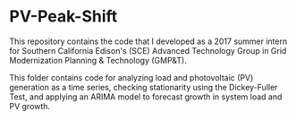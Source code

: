 # PV-Peak-Shift
This repository contains the code that I developed as a 2017 summer intern for Southern California Edison's (SCE) Advanced Technology Group in Grid Modernization Planning & Technology (GMP&T).

This folder contains code for analyzing load and photovoltaic (PV) generation as a time series, checking stationarity using the Dickey-Fuller Test, and applying an ARIMA model to forecast growth in system load and PV growth.

